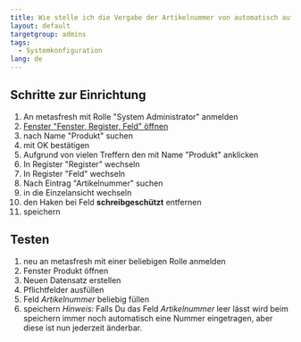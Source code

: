 ```yaml
---
title: Wie stelle ich die Vergabe der Artikelnummer von automatisch auf manuell?
layout: default
targetgroup: admins
tags:
  - Systemkonfiguration
lang: de
---
```


## Schritte zur Einrichtung

1. An metasfresh mit Rolle "System Administrator" anmelden
1. [Fenster "Fenster, Register, Feld" öffnen](Wie_finde_und_öffne_ich_ein_Fenster) 
1. nach Name "Produkt" suchen
1. mit OK bestätigen
1. Aufgrund von vielen Treffern den mit Name "Produkt" anklicken
1. In Register "Register" wechseln
1. In Register "Feld" wechseln
1. Nach Eintrag "Artikelnummer" suchen
1. in die Einzelansicht wechseln
1. den Haken bei Feld **schreibgeschützt** entfernen
1. speichern

## Testen

1. neu an metasfresh mit einer beliebigen Rolle anmelden
1. Fenster Produkt öffnen
1. Neuen Datensatz erstellen
1. Pflichtfelder ausfüllen
1. Feld *Artikelnummer* beliebig füllen
1. speichern
	*Hinweis:* Falls Du das Feld *Artikelnummer* leer lässt wird beim speichern immer noch automatisch eine Nummer eingetragen, aber diese ist nun jederzeit änderbar.
